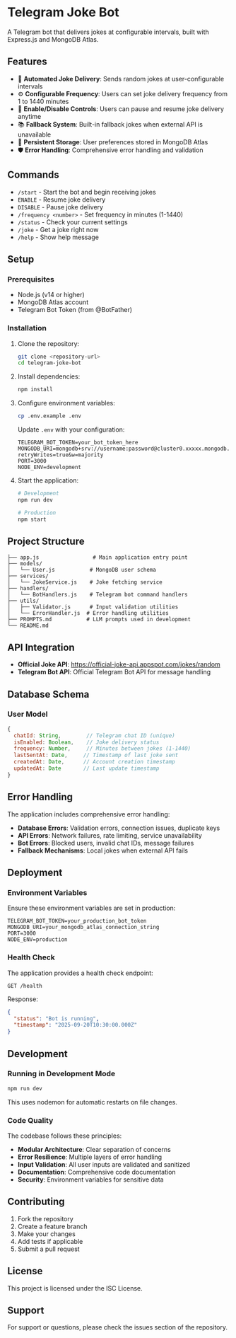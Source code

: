 # Telegram Joke Bot

A Telegram bot that delivers jokes at configurable intervals, built with Express.js and MongoDB Atlas.

## Features

- 🤖 **Automated Joke Delivery**: Sends random jokes at user-configurable intervals
- ⚙️ **Configurable Frequency**: Users can set joke delivery frequency from 1 to 1440 minutes
- 🔄 **Enable/Disable Controls**: Users can pause and resume joke delivery anytime
- 📚 **Fallback System**: Built-in fallback jokes when external API is unavailable
- 💾 **Persistent Storage**: User preferences stored in MongoDB Atlas
- 🛡️ **Error Handling**: Comprehensive error handling and validation

## Commands

- `/start` - Start the bot and begin receiving jokes
- `ENABLE` - Resume joke delivery
- `DISABLE` - Pause joke delivery
- `/frequency <number>` - Set frequency in minutes (1-1440)
- `/status` - Check your current settings
- `/joke` - Get a joke right now
- `/help` - Show help message

## Setup

### Prerequisites

- Node.js (v14 or higher)
- MongoDB Atlas account
- Telegram Bot Token (from @BotFather)

### Installation

1. Clone the repository:
   ```bash
   git clone <repository-url>
   cd telegram-joke-bot
   ```

2. Install dependencies:
   ```bash
   npm install
   ```

3. Configure environment variables:
   ```bash
   cp .env.example .env
   ```
   
   Update `.env` with your configuration:
   ```env
   TELEGRAM_BOT_TOKEN=your_bot_token_here
   MONGODB_URI=mongodb+srv://username:password@cluster0.xxxxx.mongodb.net/telegram_joke_bot?retryWrites=true&w=majority
   PORT=3000
   NODE_ENV=development
   ```

4. Start the application:
   ```bash
   # Development
   npm run dev
   
   # Production
   npm start
   ```

## Project Structure

```
├── app.js                 # Main application entry point
├── models/
│   └── User.js           # MongoDB user schema
├── services/
│   └── JokeService.js    # Joke fetching service
├── handlers/
│   └── BotHandlers.js    # Telegram bot command handlers
├── utils/
│   ├── Validator.js      # Input validation utilities
│   └── ErrorHandler.js  # Error handling utilities
├── PROMPTS.md           # LLM prompts used in development
└── README.md
```

## API Integration

- **Official Joke API**: https://official-joke-api.appspot.com/jokes/random
- **Telegram Bot API**: Official Telegram Bot API for message handling

## Database Schema

### User Model
```javascript
{
  chatId: String,        // Telegram chat ID (unique)
  isEnabled: Boolean,    // Joke delivery status
  frequency: Number,     // Minutes between jokes (1-1440)
  lastSentAt: Date,     // Timestamp of last joke sent
  createdAt: Date,      // Account creation timestamp
  updatedAt: Date       // Last update timestamp
}
```

## Error Handling

The application includes comprehensive error handling:

- **Database Errors**: Validation errors, connection issues, duplicate keys
- **API Errors**: Network failures, rate limiting, service unavailability
- **Bot Errors**: Blocked users, invalid chat IDs, message failures
- **Fallback Mechanisms**: Local jokes when external API fails

## Deployment

### Environment Variables

Ensure these environment variables are set in production:

```env
TELEGRAM_BOT_TOKEN=your_production_bot_token
MONGODB_URI=your_mongodb_atlas_connection_string
PORT=3000
NODE_ENV=production
```

### Health Check

The application provides a health check endpoint:
```
GET /health
```

Response:
```json
{
  "status": "Bot is running",
  "timestamp": "2025-09-20T10:30:00.000Z"
}
```

## Development

### Running in Development Mode

```bash
npm run dev
```

This uses nodemon for automatic restarts on file changes.

### Code Quality

The codebase follows these principles:

- **Modular Architecture**: Clear separation of concerns
- **Error Resilience**: Multiple layers of error handling
- **Input Validation**: All user inputs are validated and sanitized
- **Documentation**: Comprehensive code documentation
- **Security**: Environment variables for sensitive data

## Contributing

1. Fork the repository
2. Create a feature branch
3. Make your changes
4. Add tests if applicable
5. Submit a pull request

## License

This project is licensed under the ISC License.

## Support

For support or questions, please check the issues section of the repository.